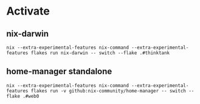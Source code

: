 # Activate 

## nix-darwin
`nix --extra-experimental-features nix-command --extra-experimental-features flakes run nix-darwin -- switch --flake .#thinktank`

## home-manager standalone
`nix --extra-experimental-features nix-command --extra-experimental-features flakes run -v github:nix-community/home-manager -- switch --flake .#web0`
